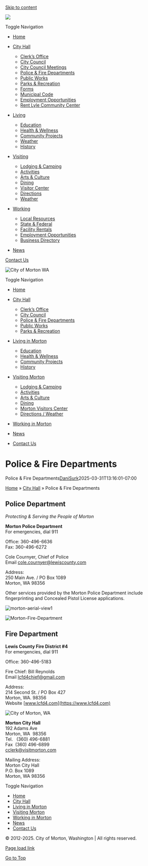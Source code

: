 [Skip to content](https://visitmorton.com/city-hall/police-fire-departments/)

![](https://visitmorton.com/wp-content/uploads/2025/01/logo.png)

Toggle Navigation

- [Home](https://visitmorton.com)
- [City Hall](https://visitmorton.com/city-hall)
  
  - [Clerk’s Office](https://visitmorton.com/city-hall/)
  - [City Council](https://visitmorton.com/city-hall/)
  - [City Council Meetings](https://visitmorton.com/city-hall/)
  - [Police &amp; Fire Departments](https://visitmorton.com/city-hall/police-fire-departments)
  - [Public Works](https://visitmorton.com/city-hall/public-works)
  - [Parks &amp; Recreation](https://visitmorton.com/city-hall/parks-recreation)
  - [Forms](https://visitmorton.com/city-hall/)
  - [Municipal Code](https://visitmorton.com/city-hall/)
  - [Employment Opportunities](https://visitmorton.com/city-hall/)
  - [Rent Lyle Community Center](https://visitmorton.com/city-hall/)
- [Living](https://visitmorton.com/living-in-morton)
  
  - [Education](https://visitmorton.com/living-in-morton/education)
  - [Health &amp; Wellness](https://visitmorton.com/living-in-morton/health-wellness)
  - [Community Projects](https://visitmorton.com/living-in-morton/community-projects)
  - [Weather](https://visitmorton.com/visiting-morton/)
  - [History](https://visitmorton.com/living-in-morton/history)
- [Visiting](https://visitmorton.com/visiting-morton)
  
  - [Lodging &amp; Camping](https://visitmorton.com/visiting-morton/lodging-camping)
  - [Activities](https://visitmorton.com/visiting-morton/activities)
  - [Arts &amp; Culture](https://visitmorton.com/visiting-morton/arts-culture)
  - [Dining](https://visitmorton.com/visiting-morton/dining)
  - [Visitor Center](https://visitmorton.com/visiting-morton/morton-visitors-center)
  - [Directions](https://visitmorton.com/visiting-morton/)
  - [Weather](https://visitmorton.com/visiting-morton/)
- [Working](https://visitmorton.com/working-in-morton)
  
  - [Local Resources](https://visitmorton.com/working-in-morton/)
  - [State &amp; Federal](https://visitmorton.com/working-in-morton/)
  - [Facility Rentals](https://visitmorton.com/working-in-morton/)
  - [Employment Opportunities](https://visitmorton.com/working-in-morton/)
  - [Business Directory](https://visitmorton.com/wp-content/uploads/2025/02/Morton-Business-Directtory-Feb-2025.pdf)
- [News](https://visitmorton.com/news)

[Contact Us](https://visitmorton.com/contact-us)

![City of Morton WA](https://visitmorton.com/wp-content/uploads/2025/01/logo.png)

Toggle Navigation

- [Home](https://visitmorton.com)
- [City Hall](https://visitmorton.com/city-hall)
  
  - [Clerk’s Office](https://visitmorton.com/city-hall/)
  - [City Council](https://visitmorton.com/city-hall/)
  - [Police &amp; Fire Departments](https://visitmorton.com/city-hall/police-fire-departments)
  - [Public Works](https://visitmorton.com/city-hall/public-works)
  - [Parks &amp; Recreation](https://visitmorton.com/city-hall/parks-recreation)
- [Living in Morton](https://visitmorton.com/living-in-morton)
  
  - [Education](https://visitmorton.com/living-in-morton/education)
  - [Health &amp; Wellness](https://visitmorton.com/living-in-morton/health-wellness)
  - [Community Projects](https://visitmorton.com/living-in-morton/community-projects)
  - [History](https://visitmorton.com/living-in-morton/history)
- [Visiting Morton](https://visitmorton.com/visiting-morton)
  
  - [Lodging &amp; Camping](https://visitmorton.com/visiting-morton/lodging-camping)
  - [Activities](https://visitmorton.com/visiting-morton/activities)
  - [Arts &amp; Culture](https://visitmorton.com/visiting-morton/arts-culture)
  - [Dining](https://visitmorton.com/visiting-morton/dining)
  - [Morton Visitors Center](https://visitmorton.com/visiting-morton/morton-visitors-center)
  - [Directions / Weather](https://visitmorton.com/visiting-morton/)
- [Working in Morton](https://visitmorton.com/working-in-morton)
- [News](https://visitmorton.com/news)
- [Contact Us](https://visitmorton.com/contact-us)

# Police &amp; Fire Departments

Police &amp; Fire Departments[DaniSurk](https://visitmorton.com/author/danisurk "Posts by DaniSurk")2025-03-31T13:16:01-07:00

[Home](https://visitmorton.com) » [City Hall](https://visitmorton.com/city-hall) » Police &amp; Fire Departments

## Police Department

*Protecting &amp; Serving the People of Morton*

**Morton Police Department**  
For emergencies, dial 911

Office: 360-496-6636  
Fax: 360-496-6272

Cole Cournyer, Chief of Police  
Email [cole.cournyer@lewiscounty.com](mailto:cole.cournyer@lewiscounty.com)

Address:  
250 Main Ave. / PO Box 1089  
Morton, WA 98356

Other services provided by the Morton Police Department include fingerprinting and Concealed Pistol License applications.

![](https://visitmorton.com/wp-content/uploads/2025/03/morton-aerial-view1.jpg "morton-aerial-view1")

![](https://visitmorton.com/wp-content/uploads/2025/02/Morton-Fire-Department.jpg "Morton-Fire-Department")

## Fire Department

**Lewis County Fire District #4**  
For emergencies, dial 911

Office: 360-496-5183

Fire Chief: Bill Reynolds  
Email [lcfd4chief@gmail.com](mailto:lcfd4chief@gmail.com)

Address:  
214 Second St. / PO Box 427  
Morton, WA. 98356  
Website [www.lcfd4.com](https://www.lcfd4.com)

![City of Morton, WA](https://visitmorton.com/wp-content/uploads/2025/01/logo.png)

**Morton City Hall**  
192 Adams Ave  
Morton, WA  98356  
Tel.   (360) 496-6881  
Fax  (360) 496-6899  
[cclerk@visitmorton.com](mailto:cclerk@visitmorton.com)

Mailing Address:  
Morton City Hall  
P.O. Box 1089  
Morton, WA 98356

Toggle Navigation

- [Home](https://visitmorton.com)
- [City Hall](https://visitmorton.com/city-hall)
- [Living in Morton](https://visitmorton.com/living-in-morton)
- [Visiting Morton](https://visitmorton.com/visiting-morton)
- [Working in Morton](https://visitmorton.com/working-in-morton)
- [News](https://visitmorton.com/news)
- [Contact Us](https://visitmorton.com/contact-us)

© 2012-2025. City of Morton, Washington | All rights reserved.

[Page load link](https://visitmorton.com/city-hall/police-fire-departments)

[Go to Top](https://visitmorton.com/city-hall/police-fire-departments)